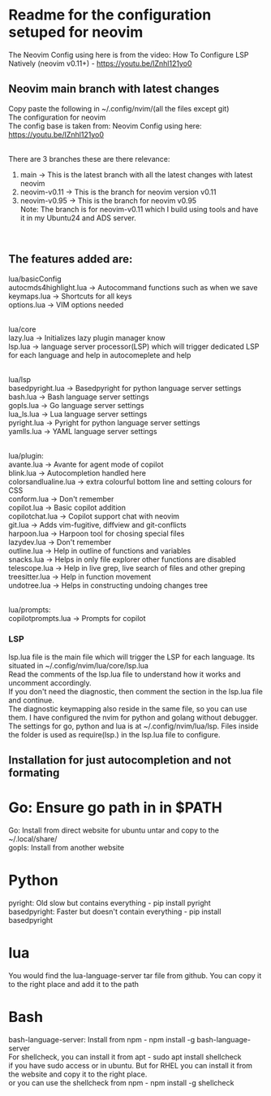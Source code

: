 # Readme for the configuration setuped for neovim
The Neovim Config using here is from the video:
How To Configure LSP Natively (neovim v0.11+) - https://youtu.be/IZnhl121yo0
## Neovim main branch with latest changes
Copy paste the following in ~/.config/nvim/(all the files except git)<br>
The configuration for neovim<br>
The config base is taken from: Neovim Config using here: https://youtu.be/IZnhl121yo0<br>
<br>

There are 3 branches these are there relevance:<br>
1. main -> This is the latest branch with all the latest changes with latest neovim<br>
2. neovim-v0.11 -> This is the branch for neovim version v0.11<br>
3. neovim-v0.95 -> This is the branch for neovim v0.95<br>
Note: The branch is for neovim-v0.11 which I build using tools and have it in my Ubuntu24 and ADS server. <br>
<br>

## The features added are:<br>

lua/basicConfig<br>
autocmds4highlight.lua -> Autocommand functions such as when we save<br>
keymaps.lua -> Shortcuts for all keys<br>
options.lua -> VIM options needed<br>
<br>

lua/core<br>
lazy.lua -> Initializes lazy plugin manager know<br>
lsp.lua -> language server processor(LSP) which will trigger dedicated LSP for each language and help in autocomeplete and help<br>
<br>

lua/lsp<br>
basedpyright.lua -> Basedpyright for python language server settings<br>
bash.lua -> Bash language server settings<br>
gopls.lua -> Go language server settings<br>
lua_ls.lua -> Lua language server settings<br>
pyright.lua -> Pyright for python language server settings<br>
yamlls.lua -> YAML language server settings<br>
<br>

lua/plugin:<br>
avante.lua -> Avante for agent mode of copilot<br>
blink.lua -> Autocompletion handled here<br>
colorsandlualine.lua -> extra colourful bottom line and setting colours for CSS<br>
conform.lua -> Don't remember<br>
copilot.lua -> Basic copilot addition<br>
copilotchat.lua -> Copilot support chat with neovim<br>
git.lua -> Adds vim-fugitive, diffview and git-conflicts<br>
harpoon.lua -> Harpoon tool for chosing special files<br>
lazydev.lua -> Don't remember<br>
outline.lua -> Help in outline of functions and variables<br>
snacks.lua -> Helps in only file explorer other functions are disabled<br>
telescope.lua -> Help in live grep, live search of files and other greping<br>
treesitter.lua -> Help in function movement<br>
undotree.lua -> Helps in constructing undoing changes tree<br>
<br>

lua/prompts:<br>
copilotprompts.lua -> Prompts for copilot<br>


### LSP
lsp.lua file is the main file which will trigger the LSP for each language. Its situated in ~/.config/nvim/lua/core/lsp.lua<br>
Read the comments of the lsp.lua file to understand how it works and uncomment accordingly.<br>
If you don't need the diagnostic, then comment the section in the lsp.lua file and continue.<br>
The diagnostic keymapping also reside in the same file, so you can use them. I have configured the nvim for python and golang without debugger.<br>
The settings for go, python and lua is at ~/.config/nvim/lua/lsp. Files inside the folder is used as require(lsp.<filename>) in the lsp.lua file to configure.<br>

## Installation for just autocompletion and not formating
Go: Ensure go path in in $PATH
==============================
Go: Install from direct website for ubuntu untar and copy to the ~/.local/share/<br>
gopls: Install from another website <br>

Python
======
pyright: Old slow but contains everything - pip install pyright<br>
basedpyright: Faster but doesn't contain everything - pip install basedpyright<br>

lua
===
You would find the lua-language-server tar file from github. You can copy it to the right place and add it to the path <br>

Bash
====
bash-language-server: Install from npm - npm install -g bash-language-server<br>
For shellcheck, you can install it from apt - sudo apt install shellcheck<br> if you have sudo access or in ubuntu. But for RHEL you can install it from the website and copy it to the right place.<br> or you can use the shellcheck from npm - npm install -g shellcheck<br> 
